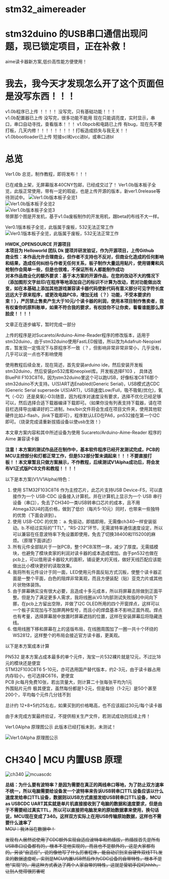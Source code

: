 # stm32_aimereader

# stm32duino 的USB串口通信出现问题，现已锁定项目，正在补救！

aime读卡器新方案,低价高性能方便使用！


<h1> 我去，我今天才发现怎么开了这个页面但是没写东西！！！ </h1>



v1.0b程序已上传  ！！！！   没写完，只有基础功能！！！   
v1.0b配置器已上传  没写完，很多功能不能用  现在只能调亮度，实时显示，串口，串口自动寻找，查看版本！！！
v1.0bpcb和电路已上传  有bug，现在先不要打板，几天内修！！！！！！！！！打板造成损失与我无关！！   
v1.0bbootloader已上传   短接scl和vcc进bl，或串口进bl   

# 总览

Ver1.0b 总览，制作教程，即将发布！！！

已在咸鱼上架，无屏幕版本40CNY包邮，已经成交过了！
Ver1.0b版本板子全览，此版正常使用，带有一定的瑕疵，也是上传开源的版本，新ver1.0release等待测试中。
![Ver1.0b版本板子全览1](pictures/1672667587637.jpg)  
![Ver1.0b版本板子全览2](pictures/1672667602204.jpg)  
![Ver1.0b版本板子全览3](pictures/1672667619393.jpg)  
带屏那个图是开发机，基于v1.0a废板制作的开发用机，跟beta的布线不大一样。

Ver0.1版本板子全览，此版属于废板，532无法正常工作
![Ver0.1版本板子全览，此版属于废板，532无法正常工作](pictures/V0_1allview.jpg)

**HWDK_OPENSOURCE 开源项目**  
**本项目为 Helloworld 团队 Dk 提项并研发验证，作为开源项目，上传Github**  
**商业性：本作品允许合理商业，但作者不支持也不反对，但商业化造成的任何影响和结果，造成任何纠纷与作者无任何关系，板子制作大量运用贴片，使用锡膏和风枪制作会简单一些，但是也很难，不保证所有人都能制作成功**  
**对本作品商业化的额外要求：基于本方案的开源作品，在您的改动不大的情况下（添加图形文字丝印/在程序等地添加自己的标识不计算为改动，若对功能做出改变，如在本基础上添加其他游戏兼容读卡器代码使新代码有意义部分可见字符长度远远大于原来程序，或更改电路PCB，增加无线（？）功能，不受本要求约束！），严厉禁止售卖产生大于10元/个读卡器的利润，使用本项目制作售卖者，我有权查你的原料账单，如果不符合我的要求，有权挂你不让你卖，看看谁能那么厚脸皮！！！！**

文章正在逐步编写，暂时完成一部分

上传的程序是对Sucareto/Arduino-Aime-Reader程序的修改版本，适用于stm32duino，由于stm32duino使用FastLED报错，所以改为Adafruit-Neopixel库，暂发现一定情况下与原程序不一致（？，但影响非常非常非常小，几乎没有，几乎可以说一点也不影响使用

使用教程后续会发，现在简述，首先安装arduino ide，然后安装开发板stm32duino，然后安装pn532库和neopixel库。开发板选择F103 ， 具体选BluePill F103C8T6，因为stm32duino里这个可以跑USB，好像标准C8T6那个stm32duino不大支持。U(S)ART选Enabled(Generic Serial)，USB模式选CDC (Generic Serial supersede U(S)ART)，USB速度Low/Full，吸不吸氧(优化)，氧气（-O2）还是臭氧(-O3)随意，因为程序对速度没有要求，选择不优化已经足够可以，然后选择合适下载器编译下载即可。（如果你没有列表支持下载器，请在项目栏选择导出编译好的二进制，hex/bin文件将会生成在项目文件夹，使用其他软硬件比如J-flash，jlink下载即可），程序默认LED在PA6，pn532接在第一个I2C即可。（烧录完成请重新拔插设备以使usb生效！）

本文章方案内容和其中所述设备为使用 Sucareto/Arduino-Aime-Reader 程序的 Aime 兼容读卡器

**注意！本方案的测试作品还在制作中，基本软件程序已经开发测试完成，PCB的MCU主控部分和灯都正常工作，但是532部分暂未调起来！！！不要直接打板！！本文章暂且只做方案展示，不作教程，后续测试V1Alpha成功后，将会发布V1正式版PCB文件和教程！！！！**

以下是本方案(V1/V1Alpha)特色：  

1. 使用 STM32F103C8T6 作为主控芯片，此芯片支持USB Device-FS，可以直接作为一个 USB-CDC 设备接入计算机，并在计算机上显示为一个 USB 串行设备（串口），免去了CH340一类USB转串口芯片的成本，且不用Atmega32U4的高价格，做到了低价（每片5-10元）同时，也带来一些独特的优势（下面会讲到）。
2. 使用 USB-CDC 的优势： a. 免驱动，即插即用，无需像ch340一样安装驱动。b.不经过实际的"TTL"，"RS-232"环节，无需波特率通信速度设定，所以可以兼容在任意波特率下免设置即使用，免去了切换38400和115200的麻烦。（原理下面讲述）
3. 所有元件全部贴片于一张PCB，整个PCB浑然一体，减少了厚度。无需插模块，也避免了模块卖家的利润对读卡器的成本造成增加。由于pn532也做在pcb上，可以借用读卡器较大的面积，铺设更大的天线，做好天线匹配应该能做出比小模块更好的读取效果。
4. 我将所有元件设计于同一面，LED使用元件面反贴方式沉板，使整个读卡器正面是一整个平面，白色的阻焊非常美观，而且方便装配（贴）亚克力片或其他片状物体装饰。
5. 由于屏幕确实没有很大必要，且造成十多元成本，所以将屏幕去除做到正面平整。但是为了满足更多人需求，我将线圈从V0.1内部测试失败版的中间向下挪，在pcb上方留出空隙，并做了I2C OLED所用的四个开窗焊点，这样可以一个板子实现加与不加屏两种型号，而且小的焊盘基本不影响正面外观。焊点也有考量，选择屏幕居中放置时屏幕遮挡的位置，这样在安装屏幕后将隐藏连线。
5. 借用线圈下移和屏幕在上的竖版布局，在线圈周围加了一圈一共十个环绕的WS2812，这样整个的布局会接近官方读卡器，更美观。

以下是本方案成本计算

PN532 是本方案占成本最多的单个元件，淘宝一片532裸片就是12元，不过比18元的模块还是便宜    
STM32F103C8T6 5-10元，亦可选用国产替代版本，约2-3元，由于读卡器占用内存较小，也可选择C6T6，更便宜  
PCB jlc每月免费10张，若出货量大，则计算二十张每张平均为1元  
外围贴片元件 极其便宜，虽然每份都是1-2元，但是每份（1-2元）是50个甚至200个，平均每个元件几分钱不到  

总计约 12+8+5约25左右，如果买到的价格略高，也不应该超过30元/每个读卡器

由于未完成方案最终验证，不提供相关生产文件，若测试成功则后续上传！

Ver1.0Alpha 原理图公示 此版本已经打板未到，未测试！

![Ver1.0Alpha 原理图公示](pictures/SheetV1A.png)



# CH340 | MCU 内置USB 原理
![ch340](pictures/TYPE340.png)
![mcuascdc](pictures/TYPEORIGCDC.png)

**总结：为什么要有波特率？是因为需要在真正的两线串口等地，为了防止双方速率不统一，所以电脑需要给设备发一个波特率来告诉USB转串口TTL设备应该以什么速度发给串口TTL设备，数据则以USB方式直接发给USB转串口TTL设备，MCU as USBCDC UART其实就是单片机直接接收到了电脑的数据和速度要求，但是由于不需要经过真实TTL，所以可以直接把电脑发来的原始数据拿来使用，换句话说，MCU现在变成了340。这样双方实际上在用USB传输原始数据，这样也不需要什么速率了**  
~~MCU：我沐浴在数据中！~~

~~发现有人居然说使用了CDC额外实现自适应波特率和热插拔，热插拔首先是所有USB串口设备都有的，根本不是他实现的，而且也不是额外的，这是大家都有的。另谈“自适应”，说的像他写了什么厉害程序，能自动识别来自硬件双线TTL发来的数据速度呢，实则是MCU内置USB然后作为CDC设备的自带特性，根本不是他“实现”的，用这种方式表达了两个人家自带的特性，这就是营销手段吗hhhh，让别人觉得很厉害呢~~
